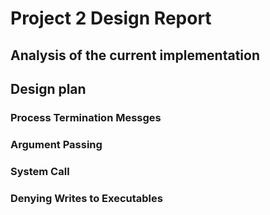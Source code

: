 # Project 2 Design Report

## Analysis of the current implementation

## Design plan

### Process Termination Messges

### Argument Passing

### System Call

### Denying Writes to Executables
